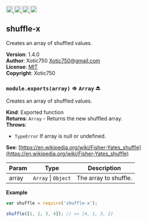 <a href="https://travis-ci.org/Xotic750/shuffle-x"
   title="Travis status">
<img
   src="https://travis-ci.org/Xotic750/shuffle-x.svg?branch=master"
   alt="Travis status" height="18"/>
</a>
<a href="https://david-dm.org/Xotic750/shuffle-x"
   title="Dependency status">
<img src="https://david-dm.org/Xotic750/shuffle-x.svg"
   alt="Dependency status" height="18"/>
</a>
<a href="https://david-dm.org/Xotic750/shuffle-x#info=devDependencies"
   title="devDependency status">
<img src="https://david-dm.org/Xotic750/shuffle-x/dev-status.svg"
   alt="devDependency status" height="18"/>
</a>
<a href="https://badge.fury.io/js/shuffle-x" title="npm version">
<img src="https://badge.fury.io/js/shuffle-x.svg"
   alt="npm version" height="18"/>
</a>
<a name="module_shuffle-x"></a>

## shuffle-x
Creates an array of shuffled values.

**Version**: 1.4.0  
**Author**: Xotic750 <Xotic750@gmail.com>  
**License**: [MIT](&lt;https://opensource.org/licenses/MIT&gt;)  
**Copyright**: Xotic750  
<a name="exp_module_shuffle-x--module.exports"></a>

### `module.exports(array)` ⇒ <code>Array</code> ⏏
Creates an array of shuffled values.

**Kind**: Exported function  
**Returns**: <code>Array</code> - Returns the new shuffled array.  
**Throws**:

- <code>TypeError</code> If array is null or undefined.

**See**: [https://en.wikipedia.org/wiki/Fisher-Yates_shuffle](https://en.wikipedia.org/wiki/Fisher-Yates_shuffle)  

| Param | Type | Description |
| --- | --- | --- |
| array | <code>Array</code> \| <code>Object</code> | The array to shuffle. |

**Example**  
```js
var shuffle = require('shuffle-x');

shuffle([1, 2, 3, 4]); // => [4, 1, 3, 2]
```
